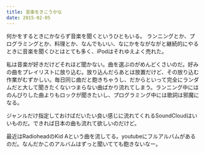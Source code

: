 ```yaml
---
title: 音楽をきこうかな
date: 2015-02-05
---
```


何かをするときにかならず音楽を聞くというひともいる。
ランニングとか、プログラミングとか、料理とか、なんでもいい、なにかをながながと継続的にやるときに音楽を聞くひとはとても多く、iPodはそれゆえよく売れた。

私は音楽が好きだけどそれほど聞かない。曲を選ぶのがめんどくさいのだ。好みの曲をプレイリストに放り込む。放り込んだらあとは放置だけど、その放り込む作業がむずかしい。毎日同じ曲だと飽きちゃうし、だからといって完全にランダムだと大して聞きたくないつまらない曲ばかり流れてしまう。ランニング中にはのんびりした曲よりもロックが聞きたいし、プログラミング中には歌詞は邪魔になる。

ジャンルだけ指定しておけばだいたい良い感じに流れてくれるSoundCloudはいいものだ。できれば日本の曲も流れて欲しいのだけど。

最近はRadioheadのKid Aという曲を流してる。youtubeにフルアルバムがあるのだ。なんだかこのアルバムはずっと聞いてても飽きないなー。

